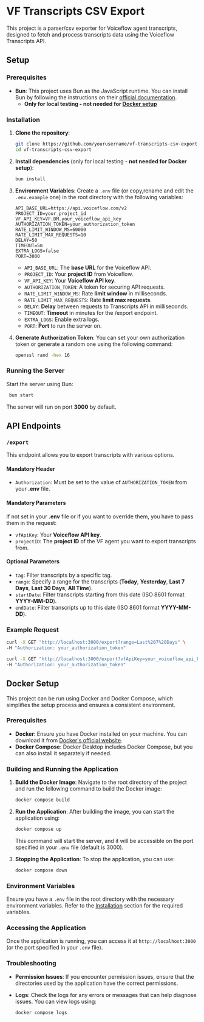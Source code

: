 # VF Transcripts CSV Export

This project is a parser/csv exporter for Voiceflow agent transcripts, designed to fetch and process transcripts data using the Voiceflow Transcripts API.

## Setup

### Prerequisites

- **Bun**: This project uses Bun as the JavaScript runtime. You can install Bun by following the instructions on their [official documentation](https://bun.sh/docs).
  - **Only for local testing - not needed for [Docker setup](#docker-setup)**

### Installation

1. **Clone the repository**:
   ```bash
   git clone https://github.com/yourusername/vf-transcripts-csv-export.git
   cd vf-transcripts-csv-export
   ```

2. **Install dependencies** (only for local testing - **not needed for Docker setup**):
   ```bash
   bun install
   ```

3. **Environment Variables**:
   Create a `.env` file (or copy,rename and edit the `.env.example` one) in the root directory with the following variables:

   ```plaintext
   API_BASE_URL=https://api.voiceflow.com/v2
   PROJECT_ID=your_project_id
   VF_API_KEY=VF.DM.your_voiceflow_api_key
   AUTHORIZATION_TOKEN=your_authorization_token
   RATE_LIMIT_WINDOW_MS=60000
   RATE_LIMIT_MAX_REQUESTS=10
   DELAY=50
   TIMEOUT=5m
   EXTRA_LOGS=false
   PORT=3000
   ```

   - `API_BASE_URL`: The **base URL** for the Voiceflow API.
   - `PROJECT_ID`: Your **project ID** from Voiceflow.
   - `VF_API_KEY`: Your **Voiceflow API key**.
   - `AUTHORIZATION_TOKEN`: A token for securing API requests.
   - `RATE_LIMIT_WINDOW_MS`: Rate **limit window** in milliseconds.
   - `RATE_LIMIT_MAX_REQUESTS`: Rate **limit max requests**.
   - `DELAY`: **Delay** between requests to Transcripts API in milliseconds.
   - `TIMEOUT`: **Timeout** in minutes for the /export endpoint.
   - `EXTRA_LOGS`: Enable extra logs.
   - `PORT`: **Port** to run the server on.

4. **Generate Authorization Token**:
   You can set your own authorization token or generate a random one using the following command:

   ```bash
   openssl rand -hex 16
   ```


### Running the Server

Start the server using Bun:
  ```bash
   bun start
  ```

The server will run on port **3000** by default.

## API Endpoints

### `/export`

This endpoint allows you to export transcripts with various options.

#### Mandatory Header

- `Authorization`: Must be set to the value of `AUTHORIZATION_TOKEN` from your **.env** file.

#### Mandatory Parameters

If not set in your **.env** file or if you want to override them, you have to pass them in the request:

- `vfApiKey`: Your **Voiceflow API key**.
- `projectID`: The **project ID** of the VF agent you want to export transcripts from.

#### Optional Parameters

- `tag`: Filter transcripts by a specific tag.
- `range`: Specify a range for the transcripts (**Today**, **Yesterday**, **Last 7 Days**, **Last 30 Days**, **All Time**).
- `startDate`: Filter transcripts starting from this date (ISO 8601 format **YYYY-MM-DD**).
- `endDate`: Filter transcripts up to this date (ISO 8601 format **YYYY-MM-DD**).

### Example Request

```bash
curl -X GET "http://localhost:3000/export?range=Last%207%20Days" \
-H "Authorization: your_authorization_token"
```

```bash
curl -X GET "http://localhost:3000/export?vfApiKey=your_voiceflow_api_key&projectId=your_project_id&tag=exampleTag&startDate=2023-01-01&endDate=2023-01-31" \
-H "Authorization: your_authorization_token"
```

## Docker Setup

This project can be run using Docker and Docker Compose, which simplifies the setup process and ensures a consistent environment.

### Prerequisites

- **Docker**: Ensure you have Docker installed on your machine. You can download it from [Docker's official website](https://www.docker.com/products/docker-desktop).
- **Docker Compose**: Docker Desktop includes Docker Compose, but you can also install it separately if needed.

### Building and Running the Application

1. **Build the Docker Image**:
   Navigate to the root directory of the project and run the following command to build the Docker image:

   ```bash
   docker compose build
   ```

2. **Run the Application**:
   After building the image, you can start the application using:

   ```bash
   docker compose up
   ```

   This command will start the server, and it will be accessible on the port specified in your `.env` file (default is 3000).

3. **Stopping the Application**:
   To stop the application, you can use:

   ```bash
   docker compose down
   ```

### Environment Variables

Ensure you have a `.env` file in the root directory with the necessary environment variables. Refer to the [Installation](#installation) section for the required variables.

### Accessing the Application

Once the application is running, you can access it at `http://localhost:3000` (or the port specified in your `.env` file).

### Troubleshooting

- **Permission Issues**: If you encounter permission issues, ensure that the directories used by the application have the correct permissions.
- **Logs**: Check the logs for any errors or messages that can help diagnose issues. You can view logs using:

  ```bash
  docker compose logs
  ```
